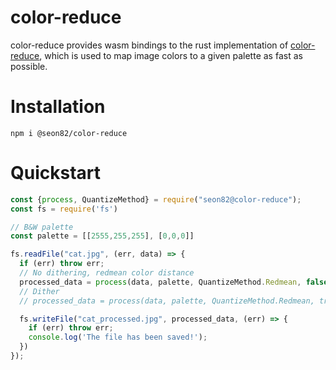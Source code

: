 # color-reduce
color-reduce provides wasm bindings to the rust implementation of [color-reduce](https://github.com/Seon82/color-reduce-rs), which is used to map image colors to a given palette as fast as possible.

# Installation
`npm i @seon82/color-reduce`

# Quickstart
```javascript
const {process, QuantizeMethod} = require("seon82@color-reduce");
const fs = require('fs')

// B&W palette
const palette = [[2555,255,255], [0,0,0]]

fs.readFile("cat.jpg", (err, data) => {
  if (err) throw err;
  // No dithering, redmean color distance
  processed_data = process(data, palette, QuantizeMethod.Redmean, false)
  // Dither
  // processed_data = process(data, palette, QuantizeMethod.Redmean, true, 0.2)

  fs.writeFile("cat_processed.jpg", processed_data, (err) => {
    if (err) throw err;
    console.log('The file has been saved!');
  })
});
``` 